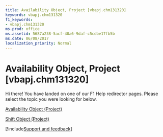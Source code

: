 ```yaml
---
title: Availability Object, Project [vbapj.chm131320]
keywords: vbapj.chm131320
f1_keywords:
- vbapj.chm131320
ms.prod: office
ms.assetid: 5687a238-5acf-40a6-9daf-c5cdbe17fb5b
ms.date: 06/08/2017
localization_priority: Normal
---
```



# Availability Object, Project [vbapj.chm131320]

Hi there! You have landed on one of our F1 Help redirector pages. Please select the topic you were looking for below.

[Availability Object (Project)](http://msdn.microsoft.com/library/2b832aed-2b58-f020-2a2c-8756ec7ec1a4%28Office.15%29.aspx)

[Shift Object (Project)](http://msdn.microsoft.com/library/bf224646-d1c6-bc4a-1cce-a08b2f4e417d%28Office.15%29.aspx)

[!include[Support and feedback](~/includes/feedback-boilerplate.md)]
